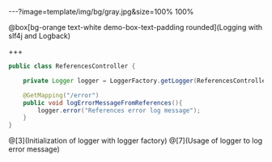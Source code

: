 ---?image=template/img/bg/gray.jpg&size=100% 100%

@box[bg-orange text-white demo-box-text-padding rounded](Logging with slf4j and Logback)

+++

```java
public class ReferencesController {

    private Logger logger = LoggerFactory.getLogger(ReferencesController.class);

    @GetMapping("/error")
    public void logErrorMessageFromReferences(){
        logger.error("References error log message");
    }
}
```

@[3](Initialization of logger with logger factory)
@[7](Usage of logger to log error message)